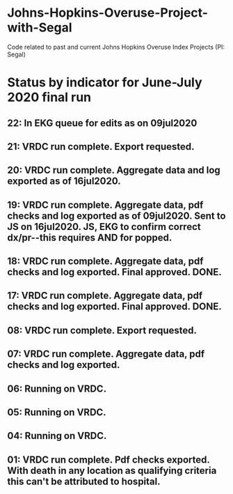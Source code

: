 # Johns-Hopkins-Overuse-Project-with-Segal
Code related to past and current Johns Hopkins Overuse Index Projects (PI: Segal)

# Status by indicator for June-July 2020 final run
## 22: In EKG queue for edits as on 09jul2020
## 21: VRDC run complete. Export requested.
## 20: VRDC run complete.  Aggregate data and log exported as of 16jul2020.
## 19: VRDC run complete.  Aggregate data, pdf checks and log exported as of 09jul2020. Sent to JS on 16jul2020. JS, EKG to confirm correct dx/pr--this requires AND for popped.
## 18: VRDC run complete.  Aggregate data, pdf checks and log exported. Final approved. DONE. 
## 17: VRDC run complete.  Aggregate data, pdf checks and log exported. Final approved. DONE.

## 08: VRDC run complete. Export requested.
## 07: VRDC run complete.  Aggregate data, pdf checks and log exported.
## 06: Running on VRDC.
## 05: Running on VRDC.
## 04: Running on VRDC.
## 01: VRDC run complete.  Pdf checks exported.  With death in any location as qualifying criteria this can't be attributed to hospital.

